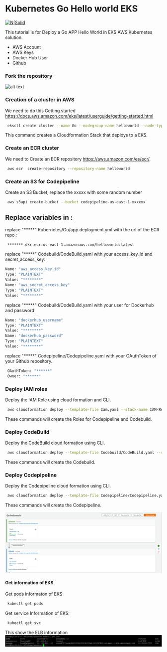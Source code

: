 # Kubernetes Go Hello world EKS

[![N|Solid](https://www.bluematador.com/hs-fs/hubfs/www/Icons/bluematador-aws-EKS.png?width=200&name=bluematador-aws-EKS.png)](https://aws.amazon.com/es/eks/)

This tutorial is for Deploy a Go APP Hello World in EKS AWS Kubernetes solution.
  - AWS Account
  - AWS Keys
  - Docker Hub User
  - Github

### Fork the repository
![alt text](https://docs.github.com/assets/images/help/repository/fork_button.jpg)
### Creation of a cluster in AWS 

We need to do this Getting started https://docs.aws.amazon.com/eks/latest/userguide/getting-started.html

```sh
 eksctl create cluster --name Go --nodegroup-name helloworld --node-type t3.medium --nodes 1 --nodes-min 1 --nodes-max 4 --zones us-east-1a,us-east-1b
```

This command creates a Cloudformation Stack that deploys to a EKS.


### Create an ECR cluster

We need to Create an ECR repository https://aws.amazon.com/es/ecr/.


```sh
 aws ecr  create-repository --repository-name helloworld
```
### Create an S3 for Codepipeline
Create an S3 Bucket, replace the xxxxx with some random number 

```sh
 aws s3api create-bucket --bucket codepipeline-us-east-1-xxxxxx
```
## Replace variables in :
replace "*****" Kubernetes/Go/app.deployment.yml with the url of the ECR repo :
```sh
 *******.dkr.ecr.us-east-1.amazonaws.com/helloworld:latest
```
replace "*****" Codebuild/CodeBuild.yaml with your access_key_id and secret_access_key:
```sh
Name: "aws_access_key_id"
Type: "PLAINTEXT"
Value: "********"
Name: "aws_secret_access_key"
Type: "PLAINTEXT"
Value: "********"
```
replace "*****" Codebuild/CodeBuild.yaml with your user for Dockerhub and password
```sh
Name: "dockerhub_username"
Type: "PLAINTEXT"
Value: "********"
Name: "dockerhub_password"
Type: "PLAINTEXT"
Value: "********"
```
replace "*****" Codepipeline/Codepipeline.yaml with your 
OAuthToken of your Github repository.
```sh
 OAuthToken: "******"
 Owner: "******"
```
### Deploy IAM roles
Deploy the IAM Role using cloud formation and CLI.

```sh
 aws cloudformation deploy --template-file Iam.yaml --stack-name IAM-Roles --capabilities CAPABILITY_NAMED_IAM
```
These commands will create the Roles for Codepipeline and Codebuild.
### Deploy CodeBuild 
Deploy the CodeBuild cloud formation using CLI.

```sh
 aws cloudformation deploy --template-file Codebuild/CodeBuild.yaml --stack-name Codebuild --capabilities CAPABILITY_NAMED_IAM
```
These commands will create the Codebuild.

### Deploy Codepipeline
Deploy the Codepipeline cloud formation using CLI.

```sh
 aws cloudformation deploy --template-file Codepipeline/Codepipeline.yaml --stack-name Codepipeline --capabilities CAPABILITY_NAMED_IAM
```
These commands will create the Codepipeline.

![alt text](https://github.com/danf22/EKS-Go-helloworld/blob/master/Codepipeline.PNG)

#### Get information of EKS
Get pods informaton of  EKS:
```sh
 kubectl get pods
```
Get service Information of EKS:
```sh
 kubectl get svc
```
This show the ELB information
![alt text](https://github.com/danf22/EKS-Go-helloworld/blob/master/ELB.PNG)

